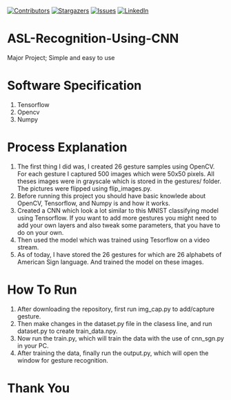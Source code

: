 [![Contributors][contributors-shield]][contributors-url]
[![Stargazers][stars-shield]][stars-url]
[![Issues][issues-shield]][issues-url]
[![LinkedIn][linkedin-shield]][linkedin-url]

# ASL-Recognition-Using-CNN
Major Project; 
Simple and easy to use

# Software Specification
1. Tensorflow
2. Opencv
3. Numpy

# Process Explanation
1. The first thing I did was, I created 26 gesture samples using OpenCV. For each gesture I captured 500 images which were 50x50 pixels. All theses images were in grayscale which is stored in the gestures/ folder. The pictures were flipped using flip_images.py.
2. Before running this project you should have basic knowlede about OpenCV, Tensorflow, and Numpy is and how it works.
3. Created a CNN which look a lot similar to this MNIST classifying model using Tensorflow. If you want to add more gestures you might need to add your own layers and also tweak some parameters, that you have to do on your own.
4. Then used the model which was trained using Tesorflow on a video stream.
5. As of today, I have stored the 26 gestures for which are 26 alphabets of American Sign language. And trained the model on these images.

# How To Run
1. After downloading the repository, first run img_cap.py to add/capture gesture.
2. Then make changes in the dataset.py file in the clasess line, and run dataset.py to create train_data.npy.
3. Now run the train.py, which will train the data with the use of cnn_sgn.py in your PC.
4. After training the data, finally run the output.py, which will open the window for gesture recognition.

# Thank You

[contributors-shield]: https://img.shields.io/github/contributors/sureshfacet/trackerdog.svg?style=for-the-badge
[contributors-url]: https://github.com/PierceShahi/ASL-Recognition-Using-CNN/graphs/contributors
[stars-shield]: https://img.shields.io/github/stars/sureshfacet/trackerdog.svg?style=for-the-badge
[stars-url]: https://github.com/PierceShahi/ASL-Recognition-Using-CNN/stargazers
[issues-shield]: https://img.shields.io/github/issues/sureshfacet/trackerdog.svg?style=for-the-badge
[issues-url]: https://github.com/PierceShahi/ASL-Recognition-Using-CNN/issues
[linkedin-shield]: https://img.shields.io/badge/-LinkedIn-black.svg?style=for-the-badge&logo=linkedin&colorB=555
[linkedin-url]: https://www.linkedin.com/in/pawan-kumar-thapa-222a25207/
